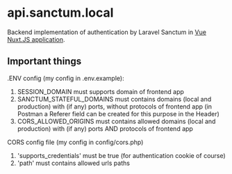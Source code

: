 # api.sanctum.local

Backend implementation of authentication by Laravel Sanctum in [Vue Nuxt.JS application](https://github.com/N1ebieski/sanctum.local). 

## Important things

.ENV config (my config in .env.example):

1. SESSION_DOMAIN must supports domain of frontend app
2. SANCTUM_STATEFUL_DOMAINS must contains domains (local and production) with (if any) ports, without protocols of frontend app (in Postman a Referer field can be created for this purpose in the Header)
3. CORS_ALLOWED_ORIGINS must contains allowed domains (local and production) with (if any) ports AND protocols of frontend app

CORS config file (my config in config/cors.php)

1. 'supports_credentials' must be true (for authentication cookie of course)
2. 'path' must contains allowed urls paths